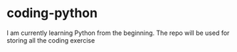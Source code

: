 # coding-python
I am currently learning Python from the beginning.  The repo will be used for storing all the coding exercise
